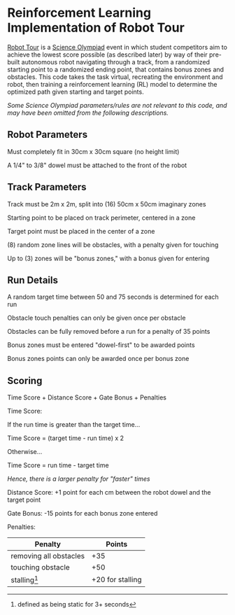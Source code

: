 # Reinforcement Learning Implementation of Robot Tour

[Robot Tour](https://scioly.org/wiki/index.php/Robot_Tour) is a [Science Olympiad](https://www.soinc.org/) event in which student competitors aim to achieve the lowest score possible (as described later) by way of their pre-built autonomous robot navigating through a track, from a randomized starting point to a randomized ending point, that contains bonus zones and obstacles. This code takes the task virtual, recreating the environment and robot, then training a reinforcement learning (RL) model to determine the optimized path given starting and target points.

*Some Science Olympiad parameters/rules are not relevant to this code, and may have been omitted from the following descriptions.*

## Robot Parameters
Must completely fit in 30cm x 30cm square (no height limit)

A 1/4" to 3/8" dowel must be attached to the front of the robot

## Track Parameters
Track must be 2m x 2m, split into (16) 50cm x 50cm imaginary zones

Starting point to be placed on track perimeter, centered in a zone

Target point must be placed in the center of a zone

(8) random zone lines will be obstacles, with a penalty given for touching

Up to (3) zones will be "bonus zones," with a bonus given for entering

## Run Details
A random target time between 50 and 75 seconds is determined for each run

Obstacle touch penalties can only be given once per obstacle

Obstacles can be fully removed before a run for a penalty of 35 points

Bonus zones must be entered "dowel-first" to be awarded points

Bonus zones points can only be awarded once per bonus zone

## Scoring
Time Score + Distance Score + Gate Bonus + Penalties

Time Score:

If the run time is greater than the target time...

Time Score = (target time - run time) x 2

Otherwise...

Time Score = run time - target time

*Hence, there is a larger penalty for "faster" times*

Distance Score: +1 point for each cm between the robot dowel and the target point

Gate Bonus: -15 points for each bonus zone entered

Penalties: 

Penalty | Points
--- | ---
removing all obstacles | +35 
touching obstacle | +50 
stalling[^1] | +20 for stalling

[^1]: defined as being static for 3+ seconds
